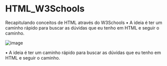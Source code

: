 # HTML_W3Schools
 Recapitulando conceitos de HTML através do W3Schools
 • A ideia é ter um caminho rápido para buscar as dúvidas que eu tenho em HTML e seguir o caminho.
 
 ![image](https://github.com/user-attachments/assets/d8e6e255-585b-44a3-b0ee-b0eded31a9f5)
 
 • A ideia é ter um caminho rápido para buscar as dúvidas que eu tenho em HTML e seguir o caminho.
